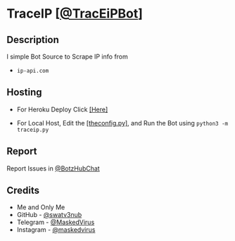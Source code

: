 # TraceIP [[@TracEiPBot](https://telegram.dog/TracEiPBot)]

## Description

I simple Bot Source to Scrape IP info from 
* `ip-api.com`

## Hosting

* For Heroku Deploy Click [[Here]](https://heroku.com/deploy?template=https://github.com/swatv3nub/TraceIP)

* For Local Host, Edit the [[theconfig.py]](https://github.com/swatv3nub/TraceIP/blob/Alpha/theconfig.py), and Run the Bot using `python3 -m traceip.py`

## Report

Report Issues in [@BotzHubChat](https://telegram.dog/BotzHubChat)

## Credits

* Me and Only Me 
* GitHub - [@swatv3nub](https://github.com/swatv3nub)
* Telegram - [@MaskedVirus](https://t.me/MaskedVirus)
* Instagram - [@maskedvirus](https://instagram.com/maskedvirus)